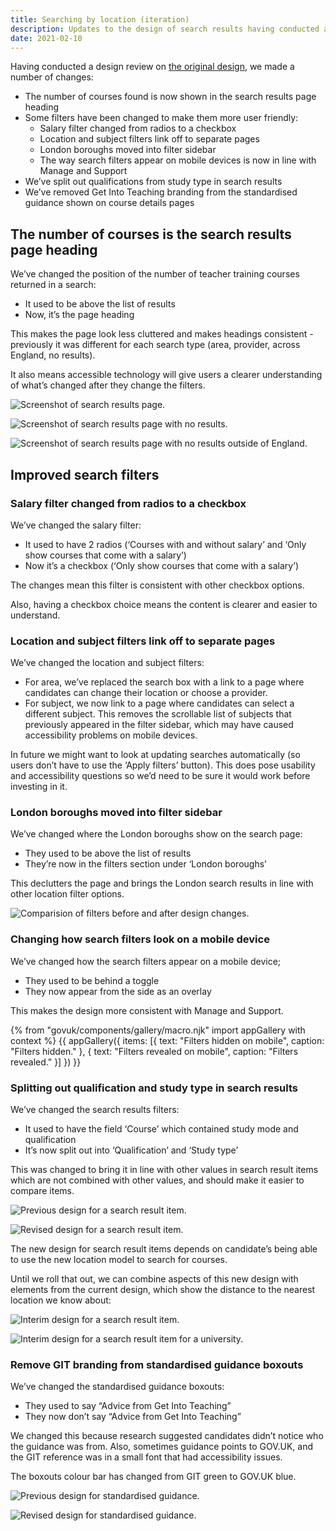 ```yaml
---
title: Searching by location (iteration)
description: Updates to the design of search results having conducted a design review.
date: 2021-02-10
---
```


Having conducted a design review on [the original design](/find-teacher-training/searching-by-location), we made a number of changes:

* The number of courses found is now shown in the search results page heading
* Some filters have been changed to make them more user friendly:
  * Salary filter changed from radios to a checkbox
  * Location and subject filters link off to separate pages
  * London boroughs moved into filter sidebar
  * The way search filters appear on mobile devices is now in line with Manage and Support
* We’ve split out qualifications from study type in search results
* We’ve removed Get Into Teaching branding from the standardised guidance shown on course details pages

## The number of courses is the search results page heading

We’ve changed the position of the number of teacher training courses returned in a search:

* It used to be above the list of results
* Now, it’s the page heading

This makes the page look less cluttered and makes headings consistent - previously it was different for each search type (area, provider, across England, no results).

It also means accessible technology will give users a clearer understanding of what’s changed after they change the filters.

![Screenshot of search results page.](teacher-training-courses.png "Teacher training courses")

![Screenshot of search results page with no results.](teacher-training-courses-none.png "Teacher training courses - no courses found")

![Screenshot of search results page with no results outside of England.](teacher-training-courses-scotland.png "Teacher training courses (location lies outside of England)")

## Improved search filters

### Salary filter changed from radios to a checkbox

We’ve changed the salary filter:

* It used to have 2 radios (‘Courses with and without salary’ and ‘Only show courses that come with a salary’)
* Now it’s a checkbox (‘Only show courses that come with a salary’)

The changes mean this filter is consistent with other checkbox options.

Also, having a checkbox choice means the content is clearer and easier to understand.

### Location and subject filters link off to separate pages

We’ve changed the location and subject filters:

* For area, we’ve replaced the search box with a link to a page where candidates can change their location or choose a provider.
* For subject, we now link to a page where candidates can select a different subject. This removes the scrollable list of subjects that previously appeared in the filter sidebar, which may have caused accessibility problems on mobile devices.

In future we might want to look at updating searches automatically (so users don’t have to use the ‘Apply filters’ button). This does pose usability and accessibility questions so we’d need to be sure it would work before investing in it.

### London boroughs moved into filter sidebar

We’ve changed where the London boroughs show on the search page:

* They used to be above the list of results
* They’re now in the filters section under ‘London boroughs’

This declutters the page and brings the London search results in line with other location filter options.

![Comparision of filters before and after design changes.](filters.png "Filters before changes (left) and the revised design (right).")

### Changing how search filters look on a mobile device

We’ve changed how the search filters appear on a mobile device;

* They used to be behind a toggle
* They now appear from the side as an overlay

This makes the design more consistent with Manage and Support.

{% from "govuk/components/gallery/macro.njk" import appGallery with context %}
{{ appGallery({
  items: [{
    text: "Filters hidden on mobile",
    caption: "Filters hidden."
  }, {
    text: "Filters revealed on mobile",
    caption: "Filters revealed."
  }]
}) }}

### Splitting out qualification and study type in search results

We’ve changed the search results filters:

* It used to have the field ‘Course’ which contained study mode and qualification
* It’s now split out into ‘Qualification’ and ‘Study type’

This was changed to bring it in line with other values in search result items which are not combined with other values, and should make it easier to compare items.

![Previous design for a search result item.](result-item-before.png "Previous design for a search result item")

![Revised design for a search result item.](result-item-after.png "Revised design for a search result item")

The new design for search result items depends on candidate’s being able to use the new location model to search for courses.

Until we roll that out, we can combine aspects of this new design with elements from the current design, which show the distance to the nearest location we know about:

![Interim design for a search result item.](result-item-interim-scitt.png "Interim design for a search result item. Alongside the list of travel areas the course offers placements in, we continue to show the distance to the nearest location, but we no longer show the address.")

![Interim design for a search result item for a university.](result-item-interim-hei.png "Interim design for a search result item for a university. Alongside the travel area the university is located within, we continue to show the distance to the main campus and the note that explains that only some time will be spent at that location.")

### Remove GIT branding from standardised guidance boxouts

We’ve changed the standardised guidance boxouts:

* They used to say “Advice from Get Into Teaching”
* They now don’t say “Advice from Get Into Teaching”

We changed this because research suggested candidates didn’t notice who the guidance was from. Also, sometimes guidance points to GOV.UK, and the GIT reference was in a small font that had accessibility issues.

The boxouts colour bar has changed from GIT green to GOV.UK blue.

![Previous design for standardised guidance.](/find-teacher-training/searching-by-location/standardised-guidance-school-placements.png "Previous design for standardised guidance")

![Revised design for standardised guidance.](standardised-guidance.png "Revised design for standardised guidance")
